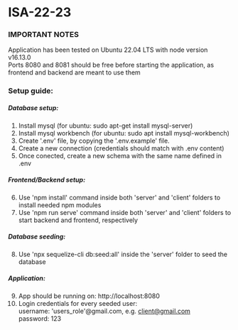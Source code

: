 # ISA-22-23

### IMPORTANT NOTES
Application has been tested on Ubuntu 22.04 LTS with node version v16.13.0  
Ports 8080 and 8081 should be free before starting the application, as frontend and backend are meant to use them

### Setup guide:

##### Database setup:
1. Install mysql (for ubuntu: sudo apt-get install mysql-server)
2. Install mysql workbench (for ubuntu: sudo apt install mysql-workbench)
3. Create '.env' file, by copying the '.env.example' file.
4. Create a new connection (credentials should match with .env content)
5. Once conected, create a new schema with the same name defined in .env

##### Frontend/Backend setup:

6. Use 'npm install' command inside both 'server' and 'client' folders to install needed npm modules
7. Use 'npm run serve' command inside both 'server' and 'client' folders to start backend and frontend, respectively

##### Database seeding:
8. Use 'npx sequelize-cli db:seed:all' inside the 'server' folder to seed the database

##### Application: 
9. App should be running on: http://localhost:8080
10. Login credentials for every seeded user:  
    username: 'users_role'@gmail.com, e.g. client@gmail.com  
    password: 123

